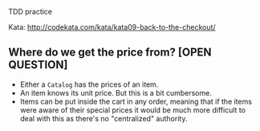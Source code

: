 TDD practice

Kata: http://codekata.com/kata/kata09-back-to-the-checkout/

## Where do we get the price from? [OPEN QUESTION]

- Either a `Catalog` has the prices of an item.
- An item knows its unit price. But this is a bit cumbersome.
- Items can be put inside the cart in any order, meaning that if the items were aware of their special prices it would
be much more difficult to deal with this as there's no "centralized" authority.
